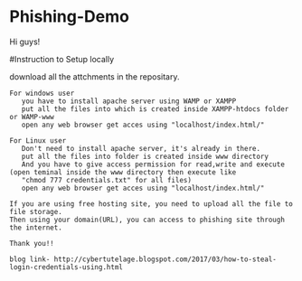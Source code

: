 # Phishing-Demo
Hi guys!

#Instruction to Setup locally
    
 download all the attchments in the repositary.
    
    For windows user
       you have to install apache server using WAMP or XAMPP 
       put all the files into which is created inside XAMPP-htdocs folder or WAMP-www
       open any web browser get acces using "localhost/index.html/"
    
    For Linux user
       Don't need to install apache server, it's already in there.
       put all the files into folder is created inside www directory
       And you have to give access permission for read,write and execute (open teminal inside the www directory then execute like 
       "chmod 777 credentials.txt" for all files) 
       open any web browser get acces using "localhost/index.html/"
    
    If you are using free hosting site, you need to upload all the file to file storage.
    Then using your domain(URL), you can access to phishing site through the internet.
    
    Thank you!!
  
    blog link- http://cybertutelage.blogspot.com/2017/03/how-to-steal-login-credentials-using.html
